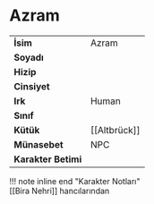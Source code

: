 # Azram   
|  |  |  
|---|---|  
| **İsim** | Azram |  
| **Soyadı** |  |  
| **Hizip** |  |  
| **Cinsiyet** |  |  
| **Irk** | Human |  
| **Sınıf** |  |  
| **Kütük** | [[Altbrück]] |  
| **Münasebet** | NPC |  
| **Karakter Betimi** |  |  
  
  
!!! note inline end "Karakter Notları"  
	[[Bira Nehri]] hancılarından  
	  
	  
	
